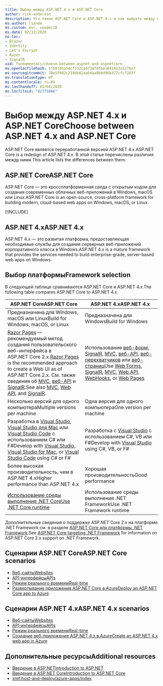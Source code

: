 ```yaml
---
title: Выбор между ASP.NET 4.x и ASP.NET Core
author: rick-anderson
description: Что такое ASP.NET Core и ASP.NET 4.x и как выбрать между ними.
ms.author: riande
ms.custom: mvc, seodec18
ms.date: 02/12/2020
no-loc:
- Blazor
- Identity
- Let's Encrypt
- Razor
- SignalR
uid: fundamentals/choose-between-aspnet-and-aspnetcore
ms.openlocfilehash: 1fb81d5a54cf332ca473af8fbe1841813a127be7
ms.sourcegitcommit: 70e5f982c218db82aa54aa8b8d96b377cfc7283f
ms.translationtype: HT
ms.contentlocale: ru-RU
ms.lasthandoff: 05/04/2020
ms.locfileid: "82775886"
---
```

# <a name="choose-between-aspnet-4x-and-aspnet-core"></a><span data-ttu-id="02930-103">Выбор между ASP.NET 4.x и ASP.NET Core</span><span class="sxs-lookup"><span data-stu-id="02930-103">Choose between ASP.NET 4.x and ASP.NET Core</span></span>

<span data-ttu-id="02930-104">ASP.NET Core является переработанной версией ASP.NET 4.x.</span><span class="sxs-lookup"><span data-stu-id="02930-104">ASP.NET Core is a redesign of ASP.NET 4.x.</span></span> <span data-ttu-id="02930-105">В этой статье перечислены различия между ними.</span><span class="sxs-lookup"><span data-stu-id="02930-105">This article lists the differences between them.</span></span>

## <a name="aspnet-core"></a><span data-ttu-id="02930-106">ASP.NET Core</span><span class="sxs-lookup"><span data-stu-id="02930-106">ASP.NET Core</span></span>

<span data-ttu-id="02930-107">ASP.NET Core — это кроссплатформенная среда с открытым кодом для создания современных облачных веб-приложений в Windows, macOS или Linux.</span><span class="sxs-lookup"><span data-stu-id="02930-107">ASP.NET Core is an open-source, cross-platform framework for building modern, cloud-based web apps on Windows, macOS, or Linux.</span></span>

[!INCLUDE[](~/includes/benefits.md)]

## <a name="aspnet-4x"></a><span data-ttu-id="02930-108">ASP.NET 4.x</span><span class="sxs-lookup"><span data-stu-id="02930-108">ASP.NET 4.x</span></span>

<span data-ttu-id="02930-109">ASP.NET 4.x — это развитая платформа, предоставляющая необходимые службы для создания серверных веб-приложений корпоративного класса в Windows.</span><span class="sxs-lookup"><span data-stu-id="02930-109">ASP.NET 4.x is a mature framework that provides the services needed to build enterprise-grade, server-based web apps on Windows.</span></span>

## <a name="framework-selection"></a><span data-ttu-id="02930-110">Выбор платформы</span><span class="sxs-lookup"><span data-stu-id="02930-110">Framework selection</span></span>

<span data-ttu-id="02930-111">В следующей таблице сравниваются ASP.NET Core и ASP.NET 4.x.</span><span class="sxs-lookup"><span data-stu-id="02930-111">The following table compares ASP.NET Core to ASP.NET 4.x.</span></span>

| <span data-ttu-id="02930-112">ASP.NET Core</span><span class="sxs-lookup"><span data-stu-id="02930-112">ASP.NET Core</span></span> | <span data-ttu-id="02930-113">ASP.NET 4.x</span><span class="sxs-lookup"><span data-stu-id="02930-113">ASP.NET 4.x</span></span> |
|---|---|
|<span data-ttu-id="02930-114">Предназначена для Windows, macOS или Linux</span><span class="sxs-lookup"><span data-stu-id="02930-114">Build for Windows, macOS, or Linux</span></span>|<span data-ttu-id="02930-115">Предназначена для Windows</span><span class="sxs-lookup"><span data-stu-id="02930-115">Build for Windows</span></span>|
|<span data-ttu-id="02930-116">[Razor Pages](xref:razor-pages/index) — рекомендуемый метод создания пользовательского веб-интерфейса в ASP.NET Core 2.x.</span><span class="sxs-lookup"><span data-stu-id="02930-116">[Razor Pages](xref:razor-pages/index) is the recommended approach to create a Web UI as of ASP.NET Core 2.x.</span></span> <span data-ttu-id="02930-117">См. также сведения об [MVC](xref:mvc/overview), [веб-API](xref:tutorials/first-web-api) и [SignalR](xref:signalr/introduction).</span><span class="sxs-lookup"><span data-stu-id="02930-117">See also [MVC](xref:mvc/overview), [Web API](xref:tutorials/first-web-api), and [SignalR](xref:signalr/introduction).</span></span>|<span data-ttu-id="02930-118">Использование [веб-форм](/aspnet/web-forms), [SignalR](/aspnet/signalr), [MVC](/aspnet/mvc), [веб-API](/aspnet/web-api/), [веб-перехватчиков](/aspnet/webhooks/) или [веб-страниц](/aspnet/web-pages)</span><span class="sxs-lookup"><span data-stu-id="02930-118">Use [Web Forms](/aspnet/web-forms), [SignalR](/aspnet/signalr), [MVC](/aspnet/mvc), [Web API](/aspnet/web-api/), [WebHooks](/aspnet/webhooks/), or [Web Pages](/aspnet/web-pages)</span></span>|
|<span data-ttu-id="02930-119">Несколько версий для одного компьютера</span><span class="sxs-lookup"><span data-stu-id="02930-119">Multiple versions per machine</span></span>|<span data-ttu-id="02930-120">Одна версия для одного компьютера</span><span class="sxs-lookup"><span data-stu-id="02930-120">One version per machine</span></span>|
|<span data-ttu-id="02930-121">Разработка в [Visual Studio](https://visualstudio.microsoft.com/vs/), [Visual Studio для Mac](https://visualstudio.microsoft.com/vs/mac/) или [Visual Studio Code](https://code.visualstudio.com/) с использованием C# или F#</span><span class="sxs-lookup"><span data-stu-id="02930-121">Develop with [Visual Studio](https://visualstudio.microsoft.com/vs/), [Visual Studio for Mac](https://visualstudio.microsoft.com/vs/mac/), or [Visual Studio Code](https://code.visualstudio.com/) using C# or F#</span></span>|<span data-ttu-id="02930-122">Разработка с [Visual Studio](https://visualstudio.microsoft.com/vs/) с использованием C#, VB или F#</span><span class="sxs-lookup"><span data-stu-id="02930-122">Develop with [Visual Studio](https://visualstudio.microsoft.com/vs/) using C#, VB, or F#</span></span>|
|<span data-ttu-id="02930-123">Более высокая производительность, чем в ASP.NET 4.x</span><span class="sxs-lookup"><span data-stu-id="02930-123">Higher performance than ASP.NET 4.x</span></span>|<span data-ttu-id="02930-124">Хорошая производительность</span><span class="sxs-lookup"><span data-stu-id="02930-124">Good performance</span></span>|
|[<span data-ttu-id="02930-125">Использование среды выполнения .NET Core</span><span class="sxs-lookup"><span data-stu-id="02930-125">Use .NET Core runtime</span></span>](/dotnet/standard/choosing-core-framework-server)|<span data-ttu-id="02930-126">Использование среды выполнения .NET Framework</span><span class="sxs-lookup"><span data-stu-id="02930-126">Use .NET Framework runtime</span></span>|

<span data-ttu-id="02930-127">Дополнительные сведения о поддержке ASP.NET Core 2.x на платформе .NET Framework см. в разделе [ASP.NET Core для платформы .NET Framework](xref:index#target-framework).</span><span class="sxs-lookup"><span data-stu-id="02930-127">See [ASP.NET Core targeting .NET Framework](xref:index#target-framework) for information on ASP.NET Core 2.x support on .NET Framework.</span></span>

## <a name="aspnet-core-scenarios"></a><span data-ttu-id="02930-128">Сценарии ASP.NET Core</span><span class="sxs-lookup"><span data-stu-id="02930-128">ASP.NET Core scenarios</span></span>

* [<span data-ttu-id="02930-129">Веб-сайты</span><span class="sxs-lookup"><span data-stu-id="02930-129">Websites</span></span>](xref:tutorials/first-mvc-app/index)
* [<span data-ttu-id="02930-130">API-интерфейсы</span><span class="sxs-lookup"><span data-stu-id="02930-130">APIs</span></span>](xref:tutorials/first-web-api)
* [<span data-ttu-id="02930-131">Режим реального времени</span><span class="sxs-lookup"><span data-stu-id="02930-131">Real-time</span></span>](xref:signalr/introduction)
* [<span data-ttu-id="02930-132">Развертывание приложения ASP.NET Core в Azure</span><span class="sxs-lookup"><span data-stu-id="02930-132">Deploy an ASP.NET Core app to Azure</span></span>](/azure/app-service/app-service-web-get-started-dotnet)

## <a name="aspnet-4x-scenarios"></a><span data-ttu-id="02930-133">Сценарии ASP.NET 4.x</span><span class="sxs-lookup"><span data-stu-id="02930-133">ASP.NET 4.x scenarios</span></span>

* [<span data-ttu-id="02930-134">Веб-сайты</span><span class="sxs-lookup"><span data-stu-id="02930-134">Websites</span></span>](/aspnet/mvc)
* [<span data-ttu-id="02930-135">API-интерфейсы</span><span class="sxs-lookup"><span data-stu-id="02930-135">APIs</span></span>](/aspnet/web-api)
* [<span data-ttu-id="02930-136">Режим реального времени</span><span class="sxs-lookup"><span data-stu-id="02930-136">Real-time</span></span>](/aspnet/signalr)
* [<span data-ttu-id="02930-137">Создание веб-приложение ASP.NET 4.x в Azure</span><span class="sxs-lookup"><span data-stu-id="02930-137">Create an ASP.NET 4.x web app in Azure</span></span>](/azure/app-service/app-service-web-get-started-dotnet-framework)

## <a name="additional-resources"></a><span data-ttu-id="02930-138">Дополнительные ресурсы</span><span class="sxs-lookup"><span data-stu-id="02930-138">Additional resources</span></span>

* [<span data-ttu-id="02930-139">Введение в ASP.NET</span><span class="sxs-lookup"><span data-stu-id="02930-139">Introduction to ASP.NET</span></span>](/aspnet/overview)
* [<span data-ttu-id="02930-140">Введение в ASP.NET Core</span><span class="sxs-lookup"><span data-stu-id="02930-140">Introduction to ASP.NET Core</span></span>](xref:index)
* <xref:host-and-deploy/azure-apps/index>
